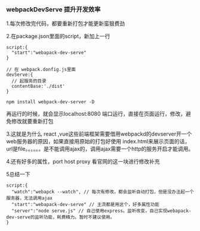 ### webpackDevServe 提升开发效率

1.每次修改完代码，都要重新打包才能更新蛮狠费劲

2.在package.json里面的script，新加上一行
```
script:{
  "start":"webapack-dev-serve"
}

// 在 webpack.donfig.js里面
devServe:{
  // 起服务的目录
  contentBase:'./dist'
}

npm install webpack-dev-server -D

```
再运行的时候，就会显示localhost:8080  端口运行，直接在页面运行，修改，避免修改就要重新打包

3.这就是为什么 react ,vue这些前端框架需要借用webpackd的devserver开一个web服务器的原因，如果直接用原始的打包好使用
index.html来展示页面的话，url是file。。。。。。是不能调用ajax的，调用ajax需要一个http的服务开启才能调用。

4.还有好多的属性，port host proxy 看官网的这一块进行修改补充


5总结一下

```
script:{
  "watch":"webapck --watch", // 每次有修改，都会监听自动打包，但是没办法起一个服务器，无法调用ajax
  "start":"webapack-dev-serve" // 主流都是用这个，好多属性功能
  "server":"node serve.js" // 自己使用express。监听改变，自己实现webapack-dev-serve的监听功能，耗费精力。暂时不建议使用。
}

```